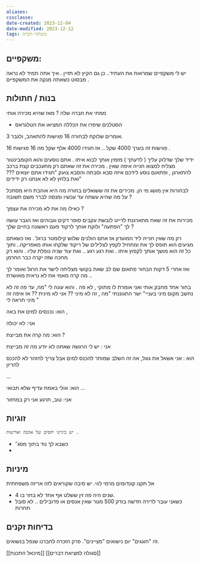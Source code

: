 ```yaml
---
aliases: 
cssclasse: 
date-created: 2023-12-04
date-modified: 2023-12-12
tags: משחקי-חברה
---
```


## משקפיים:

יש לי משקפיים שמראות את העתיד.. כן גם הקיץ לא תזיין .
איך אתה תמיד לא נראה מבסוט כשאתה מנקה את המשקפיים .

## בנות / חתולות

 ממתי את חברה שלה ? מאז שהיא מכירה אותי
- הסטלנים שיפרו את הכללה המציאו את הטלגראס

אומרים שלוקח לבחורה 16 פגישות להתאהב, ולגבר 3.

16 פגישות זה בערך 4000 שקל .. אז תגידו 4000 אלף שקל מה 16 פגישות .

ידיד שלך שדלוק עליך ( לדעתך ) מזמין אותך לבוא איתו . אתם נוסעים והוא הקומבינטור מצליח למצוא חנייה איפה שאין . מכירה את זה שאתם רק מתעכבים קצת ברכב להתארגן , ופתאום נוסע לידכם איזה סבא וסבתה והסבא צועק "תגידו אתם יוצאים ??? ואת בלחץ לא לא אנחנו רק ידידים"

לבחורות אין מושג מי הן. מכירים את זה ששואלים בחורה מה היא אוהבת היא מסתכל על מה שהיא עשתה עד עכשיו ומנסה לברר משם תשובה ?

כאילו מה את לא מכירה את עצמך ?

מכירות את זה שאת מתארגנת לדייט לובשת עקבים סופר דקים וגבוהים ואז הגבר עושה לך "הפתעה" ולוקח אותך לרקוד פעם ראשונה בחיים שלך ?

רק מה שאין חנייה ליד המועדון אז אתם הולכים שלוש קילומטר ברגל . ואז כשאתם מגיעים הוא תופס לך את ומתחיל לקפץ לצלילים של ריקוד שלקחו אותו מאפריקה.. ותוך כל זה הוא מושך אותך לקפוץ איתו . ואת רגע רגע .. ואת עוד שניה נופלת עליו . והוא רק מחכה שזה יקרה כבר החרמן

ואז אחרי 5 דקות הבחור פתאום שם לב שאת בקושי מצליחה לישר את הרגל ואומר לך מה קרה מאמי את לא נראית מאושרת ..

בחור אחד מחבק אותי ואני אומרת לו מתוקי , לא פה . והוא עונה לי "מה, עד פה זה לא נחשב מקום מיני בעניי" ישר התגוננתי "מה , זה לא מיני ?? אני לא מינית ?? אז איפה זה מיני תראה לי "

הוא: נכנסים למים את באה ,

אני: לא יכולה

הוא: מה קרה את מבייצת ?

אני : יש לי הרגשה שאתה לא יודע מה זה מבייצת

הוא : אני אשאל את גוגל, אה זה השלב שמותר להכנס למים אבל צריך להזהר לא להכנס להריון

...

הוא: אולי באמת עדיף שלא תבואי ...

אני: טוב, תרגע אני רק במחזור

## זוגיות

	יש ביניינו יחסים של אהבה ואדישות .
- כשבא לך נוד בתוך מסג׳
-

## מיניות

אל תקנו קונדומים מרמי לווי. יש סיבה שקוראים לזה אריזה משפחתית
- 4 שנים היה פה זין ששלט אף אחד לא בחר בו.
- כשאני עובר לדירה חדשה בודק 500 מטר שאין אנסים או פדובילים .. לא סובל תחרות

## בדיחות זקנים

זה "חוגגים" יום נישואים "מציינים". פרק הזכרה לחברנו שנפל בנשואים.

[[מיכאל התכנת]]
[[סגולה למציאת דברים]]